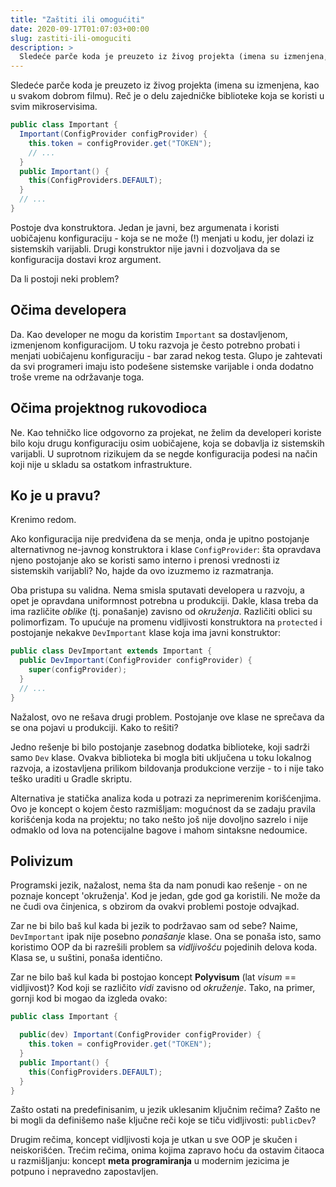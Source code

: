 ```yaml
---
title: "Zaštiti ili omogućiti"
date: 2020-09-17T01:07:03+00:00
slug: zastiti-ili-omoguciti
description: >
  Sledeće parče koda je preuzeto iz živog projekta (imena su izmenjena, kao u svakom dobrom filmu). Reč je o delu zajedničke biblioteke koja se koristi u svim mikroservisima.
---
```


Sledeće parče koda je preuzeto iz živog projekta (imena su izmenjena, kao u svakom dobrom filmu). Reč je o delu zajedničke biblioteke koja se koristi u svim mikroservisima.

```java
public class Important {
  Important(ConfigProvider configProvider) {
    this.token = configProvider.get("TOKEN");
    // ...
  }
  public Important() {
    this(ConfigProviders.DEFAULT);
  }
  // ...
}
```

Postoje dva konstruktora. Jedan je javni, bez argumenata i koristi uobičajenu konfiguraciju - koja se ne može (!) menjati u kodu, jer dolazi iz sistemskih varijabli. Drugi konstruktor nije javni i dozvoljava da se konfiguracija dostavi kroz argument.

Da li postoji neki problem?

## Očima developera

Da. Kao developer ne mogu da koristim `Important` sa dostavljenom, izmenjenom konfiguracijom. U toku razvoja je često potrebno probati i menjati uobičajenu konfiguraciju - bar zarad nekog testa. Glupo je zahtevati da svi programeri imaju isto podešene sistemske varijable i onda dodatno troše vreme na održavanje toga.

## Očima projektnog rukovodioca

Ne. Kao tehničko lice odgovorno za projekat, ne želim da developeri koriste bilo koju drugu konfiguraciju osim uobičajene, koja se dobavlja iz sistemskih varijabli. U suprotnom rizikujem da se negde konfiguracija podesi na način koji nije u skladu sa ostatkom infrastrukture.

## Ko je u pravu?

Krenimo redom.

Ako konfiguracija nije predviđena da se menja, onda je upitno postojanje alternativnog ne-javnog konstruktora i klase `ConfigProvider`: šta opravdava njeno postojanje ako se koristi samo interno i prenosi vrednosti iz sistemskih varijabli? No, hajde da ovo izuzmemo iz razmatranja.

Oba pristupa su validna. Nema smisla sputavati developera u razvoju, a opet je opravdana uniformnost potrebna u produkciji. Dakle, klasa treba da ima različite _oblike_ (tj. ponašanje) zavisno od _okruženja_. Različiti oblici su polimorfizam. To upućuje na promenu vidljivosti konstruktora na `protected` i postojanje nekakve `DevImportant` klase koja ima javni konstruktor:

```java
public class DevImportant extends Important {
  public DevImportant(ConfigProvider configProvider) {
    super(configProvider);
  }
  // ...
}
```

Nažalost, ovo ne rešava drugi problem. Postojanje ove klase ne sprečava da se ona pojavi u produkciji. Kako to rešiti?

Jedno rešenje bi bilo postojanje zasebnog dodatka biblioteke, koji sadrži samo `Dev` klase. Ovakva biblioteka bi mogla biti uključena u toku lokalnog razvoja, a izostavljena prilikom bildovanja produkcione verzije - to i nije tako teško uraditi u Gradle skriptu.

Alternativa je statička analiza koda u potrazi za neprimerenim korišćenjima. Ovo je koncept o kojem često razmišljam: mogućnost da se zadaju pravila korišćenja koda na projektu; no tako nešto još nije dovoljno sazrelo i nije odmaklo od lova na potencijalne bagove i mahom sintaksne nedoumice.

## Polivizum

Programski jezik, nažalost, nema šta da nam ponudi kao rešenje - on ne poznaje koncept 'okruženja'. Kod je jedan, gde god ga koristili. Ne može da ne čudi ova činjenica, s obzirom da ovakvi problemi postoje odvajkad.

Zar ne bi bilo baš kul kada bi jezik to podržavao sam od sebe? Naime, `DevImportant` ipak nije posebno _ponašanje_ klase. Ona se ponaša isto, samo koristimo OOP da bi razrešili problem sa _vidljivošću_ pojedinih delova koda. Klasa se, u suštini, ponaša identično.

Zar ne bilo baš kul kada bi postojao koncept **Polyvisum** (lat _visum_ == vidljivost)? Kod koji se različito _vidi_ zavisno od _okruženje_. Tako, na primer, gornji kod bi mogao da izgleda ovako:

```java
public class Important {

  public(dev) Important(ConfigProvider configProvider) {
    this.token = configProvider.get("TOKEN");
  }
  public Important() {
    this(ConfigProviders.DEFAULT);
  }
}
```

Zašto ostati na predefinisanim, u jezik uklesanim ključnim rečima? Zašto ne bi mogli da definišemo naše ključne reči koje se tiču vidljivosti: `publicDev`?

Drugim rečima, koncept vidljivosti koja je utkan u sve OOP je skučen i neiskorišćen. Trećim rečima, onima kojima zapravo hoću da ostavim čitaoca u razmišljanju: koncept **meta programiranja** u modernim jezicima je potpuno i nepravedno zapostavljen.
